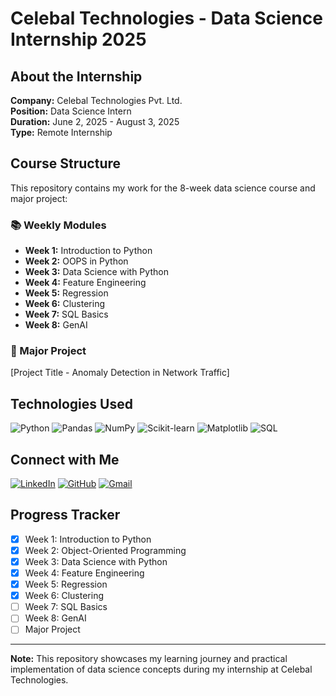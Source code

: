 # Celebal Technologies - Data Science Internship 2025

## About the Internship
**Company:** Celebal Technologies Pvt. Ltd.  
**Position:** Data Science Intern  
**Duration:** June 2, 2025 - August 3, 2025  
**Type:** Remote Internship  

## Course Structure
This repository contains my work for the 8-week data science course and major project:

### 📚 Weekly Modules
- **Week 1:** Introduction to Python
- **Week 2:** OOPS in Python  
- **Week 3:** Data Science with Python
- **Week 4:** Feature Engineering
- **Week 5:** Regression
- **Week 6:** Clustering
- **Week 7:** SQL Basics
- **Week 8:** GenAI

### 🚀 Major Project
[Project Title - Anomaly Detection in Network Traffic]

## Technologies Used
![Python](https://img.shields.io/badge/Python-3776AB?style=for-the-badge&logo=python&logoColor=white)
![Pandas](https://img.shields.io/badge/Pandas-150458?style=for-the-badge&logo=pandas&logoColor=white)
![NumPy](https://img.shields.io/badge/NumPy-013243?style=for-the-badge&logo=numpy&logoColor=white)
![Scikit-learn](https://img.shields.io/badge/Scikit--learn-F7931E?style=for-the-badge&logo=scikit-learn&logoColor=white)
![Matplotlib](https://img.shields.io/badge/Matplotlib-11557c?style=for-the-badge)
![SQL](https://img.shields.io/badge/SQL-336791?style=for-the-badge&logo=postgresql&logoColor=white)

## Connect with Me
[![LinkedIn](https://img.shields.io/badge/LinkedIn-0077B5?style=for-the-badge&logo=linkedin&logoColor=white)](www.linkedin.com/in/priyanshi-sinha-6360652a4)
[![GitHub](https://img.shields.io/badge/GitHub-100000?style=for-the-badge&logo=github&logoColor=white)](https://github.com/Priyanshi0803)
[![Gmail](https://img.shields.io/badge/Gmail-D14836?style=for-the-badge&logo=gmail&logoColor=white)](mailto:priyanshisinha1@gmail.com)

## Progress Tracker
- [x] Week 1: Introduction to Python
- [x] Week 2: Object-Oriented Programming
- [x] Week 3: Data Science with Python
- [x] Week 4: Feature Engineering
- [x] Week 5: Regression
- [x] Week 6: Clustering
- [ ] Week 7: SQL Basics
- [ ] Week 8: GenAI
- [ ] Major Project

---
**Note:** This repository showcases my learning journey and practical implementation of data science concepts during my internship at Celebal Technologies.
